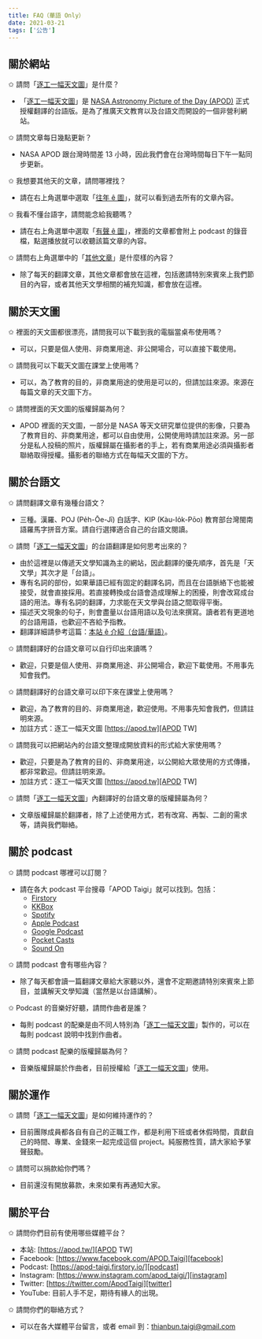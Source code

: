 ```yaml
---
title: FAQ（華語 Only）
date: 2021-03-21
tags: ['公告']
---
```


## 關於網站

✩ 請問「[逐工一幅天文圖][APOD TW]」是什麼？

- 「[逐工一幅天文圖][APOD TW]」是 [NASA Astronomy Picture of the Day (APOD)][APOD] 正式授權翻譯的台語版。是為了推廣天文教育以及台語文而開設的一個非營利網站。

✩ 請問文章每日幾點更新？

- NASA APOD 跟台灣時間差 13 小時，因此我們會在台灣時間每日下午一點同步更新。

✩ 我想要其他天的文章，請問哪裡找？

- 請在右上角選單中選取「[往年 ê 圖][voice]」，就可以看到過去所有的文章內容。

✩ 我看不懂台語字，請問能念給我聽嗎？

- 請在右上角選單中選取「[有聲 ê 圖][voice]」，裡面的文章都會附上 podcast 的錄音檔，點選播放就可以收聽該篇文章的內容。

✩ 請問右上角選單中的「[其他文章][bonus]」是什麼樣的內容？

- 除了每天的翻譯文章，其他文章都會放在這裡，包括邀請特別來賓來上我們節目的內容，或者其他天文學相關的補充知識，都會放在這裡。

## 關於天文圖

✩ 裡面的天文圖都很漂亮，請問我可以下載到我的電腦當桌布使用嗎？

- 可以，只要是個人使用、非商業用途、非公開場合，可以直接下載使用。

✩ 請問我可以下載天文圖在課堂上使用嗎？

- 可以，為了教育的目的，非商業用途的使用是可以的，但請加註來源。來源在每篇文章的天文圖下方。

✩ 請問裡面的天文圖的版權歸屬為何？

- APOD 裡面的天文圖，一部分是 NASA 等天文研究單位提供的影像，只要為了教育目的、非商業用途，都可以自由使用，公開使用時請加註來源。另一部分是私人投稿的照片，版權歸屬在攝影者的手上，若有商業用途必須與攝影者聯絡取得授權。攝影者的聯絡方式在每幅天文圖的下方。

## 關於台語文

✩ 請問翻譯文章有幾種台語文？

- 三種。漢羅、POJ (Pe̍h-Ōe-Jī) 白話字、KIP (Kàu-Io̍k-Pōo) 教育部台灣閩南語羅馬字拼音方案。請自行選擇適合自己的台語文閱讀。

✩ 請問「[逐工一幅天文圖][APOD TW]」的台語翻譯是如何思考出來的？

- 由於這裡是以傳遞天文學知識為主的網站，因此翻譯的優先順序，首先是「天文學」其次才是「台語」。
- 專有名詞的部份，如果華語已經有固定的翻譯名詞，而且在台語脈絡下也能被接受，就會直接採用。若直接轉換成台語會造成理解上的困擾，則會改寫成台語的用法。專有名詞的翻譯，力求能在天文學與台語之間取得平衡。
- 描述天文現象的句子，則會盡量以台語用語以及句法來撰寫。讀者若有更道地的台語用語，也歡迎不吝給予指教。
- 翻譯詳細請參考這篇：[本站 ê 介紹（台語/華語）][about]。

✩ 請問翻譯好的台語文章可以自行印出來讀嗎？

- 歡迎，只要是個人使用、非商業用途、非公開場合，歡迎下載使用。不用事先知會我們。

✩ 請問翻譯好的台語文章可以印下來在課堂上使用嗎？

- 歡迎，為了教育的目的、非商業用途，歡迎使用。不用事先知會我們，但請註明來源。
- 加註方式：逐工一幅天文圖 [https://apod.tw][APOD TW]

✩ 請問我可以把網站內的台語文整理成開放資料的形式給大家使用嗎？

- 歡迎，只要是為了教育的目的、非商業用途，以公開給大眾使用的方式傳播，都非常歡迎。但請註明來源。
- 加註方式：逐工一幅天文圖 [https://apod.tw][APOD TW]

✩ 請問「[逐工一幅天文圖][APOD TW]」內翻譯好的台語文章的版權歸屬為何？

- 文章版權歸屬於翻譯者，除了上述使用方式，若有改寫、再製、二創的需求等，請與我們聯絡。



## 關於 podcast

✩ 請問 podcast 哪裡可以訂閱？

- 請在各大 podcast 平台搜尋「APOD Taigi」就可以找到。包括：
  - [Firstory][Firstory]
  - [KKBox][KKBox]
  - [Spotify][Spotify]
  - [Apple Podcast][Apple Podcast]
  - [Google Podcast][Google Podcast]
  - [Pocket Casts][Pocket Casts]
  - [Sound On][Sound On]

✩ 請問 podcast 會有哪些內容？

- 除了每天都會讀一篇翻譯文章給大家聽以外，還會不定期邀請特別來賓來上節目，並講解天文學知識（當然是以台語講解）。

✩ Podcast 的音樂好好聽，請問作曲者是誰？

- 每則 podcast 的配樂是由不同人特別為「[逐工一幅天文圖][APOD TW]」製作的，可以在每則 podcast 說明中找到作曲者。

✩ 請問 podcast 配樂的版權歸屬為何？

- 音樂版權歸屬於作曲者，目前授權給「[逐工一幅天文圖][APOD TW]」使用。




## 關於運作

✩ 請問「[逐工一幅天文圖][APOD TW]」是如何維持運作的？

- 目前團隊成員都各自有自己的正職工作，都是利用下班或者休假時間，貢獻自己的時間、專業、金錢來一起完成這個 project。純服務性質，請大家給予掌聲鼓勵。

✩ 請問可以捐款給你們嗎？

- 目前還沒有開放募款，未來如果有再通知大家。



## 關於平台

✩ 請問你們目前有使用哪些媒體平台？

- 本站: [https://apod.tw/][APOD TW]
- Facebook: [https://www.facebook.com/APOD.Taigi][facebook]
- Podcast: [https://apod-taigi.firstory.io/][podcast]
- Instagram: [https://www.instagram.com/apod_taigi/][instagram]
- Twitter: [https://twitter.com/ApodTaigi][twitter]
- YouTube: 目前人手不足，期待有緣人的出現。

✩ 請問你們的聯絡方式？

- 可以在各大媒體平台留言，或者 email 到：[thianbun.taigi@gmail.com][email]

[APOD TW]: https://apod.tw/
[APOD]: https://apod.nasa.gov/apod/lib/about_apod.html
[about]: https://apod.tw/about/
[voice]: https://apod.tw/categories/podcast/
[bonus]: https://apod.tw/bonus/
[podcast]: https://apod-taigi.firstory.io/
[facebook]: https://www.facebook.com/APOD.Taigi
[instagram]: https://www.instagram.com/apod_taigi/
[twitter]: https://twitter.com/ApodTaigi
[email]: mailto:thianbun.taigi@gmail.com
[Firstory]: https://apod-taigi.firstory.io/
[KKBox]: https://podcast.kkbox.com/channel/4qStKnADCn0NiFPMVA
[Spotify]: https://open.spotify.com/show/2HPCBScM4aJfij0X8C2v0B
[Apple Podcast]: https://podcasts.apple.com/podcast/id1552530873
[Google Podcast]: https://podcasts.google.com/search/apod%20taigi
[Pocket Casts]: https://pca.st/65pw2m2k
[Sound On]: https://player.soundon.fm/p/742eaad8-f792-4de9-81c8-876610b545a8
